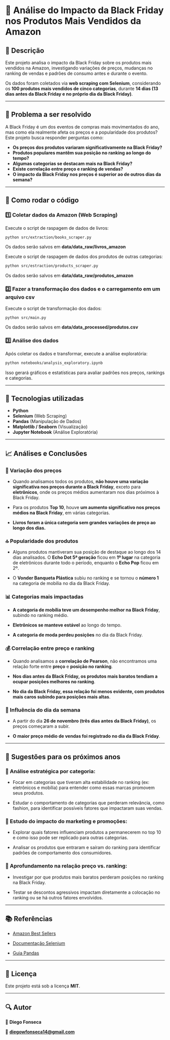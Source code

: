 # 🛒 Análise do Impacto da Black Friday nos Produtos Mais Vendidos da Amazon 

## 📌 Descrição  
Este projeto analisa o impacto da Black Friday sobre os produtos mais vendidos na Amazon, investigando variações de preços, mudanças no ranking de vendas e padrões de consumo antes e durante o evento.  

Os dados foram coletados via **web scraping com Selenium**, considerando os **100 produtos mais vendidos de cinco categorias**, durante **14 dias (13 dias antes da Black Friday e no próprio dia da Black Friday)**.  

---

## 🎯 Problema a ser resolvido  
A Black Friday é um dos eventos de compras mais movimentados do ano, mas como ela realmente afeta os preços e a popularidade dos produtos? Este projeto busca responder perguntas como:  


- **Os preços dos produtos variaram significativamente na Black Friday?**
- **Produtos populares mantêm sua posição no ranking ao longo do tempo?**
- **Algumas categorias se destacam mais na Black Friday?**
- **Existe correlação entre preço e ranking de vendas?**
- **O impacto da Black Friday nos preços é superior ao de outros dias da semana?**

---

## 🏁 Como rodar o código

### 1️⃣ Coletar dados da Amazon (Web Scraping)
Execute o script de raspagem de dados de livros:

```bash
python src/extraction/books_scraper.py
```

Os dados serão salvos em  **data/data_raw/livros_amazon**

Execute o script de raspagem de dados dos produtos de outras categorias:

```bash
python src/estraction/products_scraper.py
```

Os dados serão salvos em  **data/data_raw/produtos_amazon**


### 2️⃣ Fazer a transformação dos dados e o carregamento em um arquivo csv
Execute o script de transformação dos dados:

```bash
python src/main.py
```

Os dados serão salvos em  **data/data_processed/produtos.csv**


### 3️⃣ Análise dos dados
Após coletar os dados e transformar, execute a análise exploratória:

```bash
python notebooks/analysis_exploratory.ipynb
```

Isso gerará gráficos e estatísticas para avaliar padrões nos preços, rankings e categorias.

---

## 📌 Tecnologias utilizadas

- **Python**
- **Selenium** (Web Scraping)
- **Pandas** (Manipulação de Dados)
- **Matplotlib / Seaborn** (Visualização)
- **Jupyter Notebook** (Análise Exploratória)

---

## 📈 Análises e Conclusões

### 🛒 Variação dos preços

- Quando analisamos todos os produtos, **não houve uma variação significativa nos preços durante a Black Friday**, exceto para **eletrônicos**, onde os preços médios aumentaram nos dias próximos à Black Friday.

- Para os produtos **Top 10**, houve **um aumento significativo nos preços médios na Black Friday**, em várias categorias.

- **Livros foram a única categoria sem grandes variações de preço ao longo dos dias.**


### 🔝 Popularidade dos produtos

- Alguns produtos mantiveram sua posição de destaque ao longo dos 14 dias analisados. O **Echo Dot 5ª geração** ficou em **1º lugar** na categoria de eletrônicos durante todo o período, enquanto o **Echo Pop** ficou em 2º.

- O **Vonder Banqueta Plástica** subiu no ranking e se tornou o **número 1** na categoria de mobília no dia da Black Friday.


### 📊 Categorias mais impactadas

- **A categoria de mobília teve um desempenho melhor na Black Friday**, subindo no ranking médio.

- **Eletrônicos se manteve estável** ao longo do tempo.

- **A categoria de moda perdeu posições** no dia da Black Friday.


### 💰 Correlação entre preço e ranking

- Quando analisamos a **correlação de Pearson**, não encontramos uma relação forte entre **preço** e **posição no ranking**.

- **Nos dias antes da Black Friday, os produtos mais baratos tendiam a ocupar posições melhores no ranking**.

- **No dia da Black Friday, essa relação foi menos evidente, com produtos mais caros subindo para posições mais altas**.


### 📅 Influência do dia da semana

- A partir do dia **26 de novembro (três dias antes da Black Friday)**, os preços começaram a subir.

- **O maior preço médio de vendas foi registrado no dia da Black Friday**.

---

## 📌 Sugestões para os próximos anos

### 📌 Análise estratégica por categoria:
- Focar em categorias que tiveram alta estabilidade no ranking (ex: eletrônicos e mobília) para entender como essas marcas promovem seus produtos.

- Estudar o comportamento de categorias que perderam relevância, como fashion, para identificar possíveis fatores que impactaram suas vendas.

### 📌 Estudo do impacto do marketing e promoções:
- Explorar quais fatores influenciam produtos a permanecerem no top 10 e como isso pode ser replicado para outras categorias.

- Analisar os produtos que entraram e saíram do ranking para identificar padrões de comportamento dos consumidores.

### 📌 Aprofundamento na relação preço vs. ranking:
- Investigar por que produtos mais baratos perderam posições no ranking na Black Friday.

- Testar se descontos agressivos impactam diretamente a colocação no ranking ou se há outros fatores envolvidos.

---

## 📚 Referências

- [Amazon Best Sellers](https://www.amazon.com.br/gp/bestsellers/?ref_=nav_cs_bestsellers)

- [Documentação Selenium](https://selenium-python.readthedocs.io/)

- [Guia Pandas](https://pandas.pydata.org/docs/)

---

## 📜 Licença

Este projeto está sob a licença **MIT**.

---

## 🔍 Autor

📌 **Diego Fonseca**

📧 **diegowfonseca14@gmail.com**